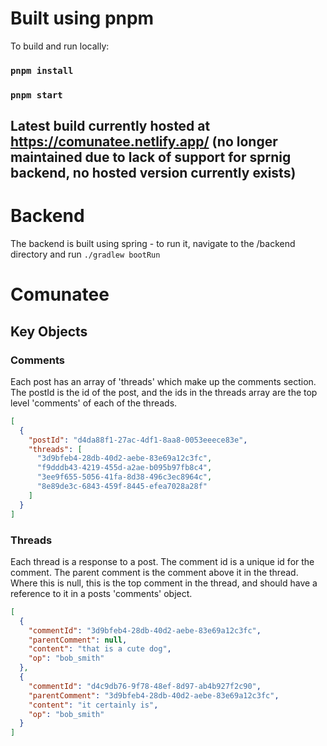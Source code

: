 # Built using pnpm

To build and run locally:

### `pnpm install`

### `pnpm start`

## Latest build currently hosted at https://comunatee.netlify.app/ (no longer maintained due to lack of support for sprnig backend, no hosted version currently exists)

# Backend
The backend is built using spring - to run it, navigate to the /backend directory and run `./gradlew bootRun`

# Comunatee

## Key Objects
### Comments
Each post has an array of 'threads' which make up the comments section. The postId is the id of the post, and the ids in the threads array are the top level 'comments' of each of the threads.
``` JSON
[
  {
    "postId": "d4da88f1-27ac-4df1-8aa8-0053eeece83e",
    "threads": [
      "3d9bfeb4-28db-40d2-aebe-83e69a12c3fc",
      "f9dddb43-4219-455d-a2ae-b095b97fb8c4",
      "3ee9f655-5056-41fa-8d38-496c3ec8964c",
      "8e89de3c-6843-459f-8445-efea7028a28f"
    ]
  }
]
```
### Threads
Each thread is a response to a post. The comment id is a unique id for the comment. The parent comment is the comment above it in the thread. Where this is null, this is the top comment in the thread, and should have a reference to it in a posts 'comments' object.
``` JSON
[
  {
    "commentId": "3d9bfeb4-28db-40d2-aebe-83e69a12c3fc",
    "parentComment": null,
    "content": "that is a cute dog",
    "op": "bob_smith"
  },
  {
    "commentId": "d4c9db76-9f78-48ef-8d97-ab4b927f2c90",
    "parentComment": "3d9bfeb4-28db-40d2-aebe-83e69a12c3fc",
    "content": "it certainly is",
    "op": "bob_smith"
  }
]
```
